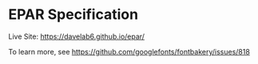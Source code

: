 # EPAR Specification

Live Site: <https://davelab6.github.io/epar/>

To learn more, see <https://github.com/googlefonts/fontbakery/issues/818>
